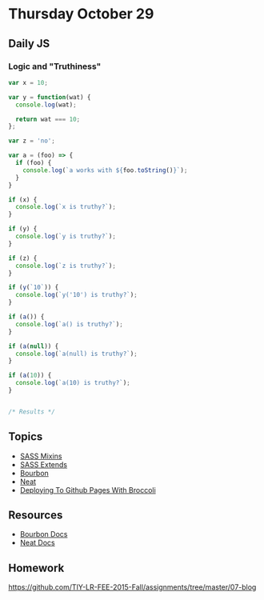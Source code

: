 # Thursday October 29


## Daily JS

### Logic and "Truthiness"

```js
var x = 10;

var y = function(wat) {
  console.log(wat);

  return wat === 10;
};

var z = 'no';

var a = (foo) => {
  if (foo) {
    console.log(`a works with ${foo.toString()}`);
  }
}

if (x) {
  console.log(`x is truthy?`);
}

if (y) {
  console.log(`y is truthy?`);
}

if (z) {
  console.log(`z is truthy?`);
}

if (y(`10`)) {
  console.log(`y('10') is truthy?`);
}

if (a()) {
  console.log(`a() is truthy?`);
}

if (a(null)) {
  console.log(`a(null) is truthy?`);
}

if (a(10)) {
  console.log(`a(10) is truthy?`);
}


/* Results */

```

## Topics

- [SASS Mixins](mixins.html)
- [SASS Extends](extends.html)
- [Bourbon](bourbon.html)
- [Neat](neat.html)
- [Deploying To Github Pages With Broccoli](gh-page.html)

## Resources

- [Bourbon Docs](http://bourbon.io/)
- [Neat Docs](http://neat.bourbon.io/)

## Homework

https://github.com/TIY-LR-FEE-2015-Fall/assignments/tree/master/07-blog
